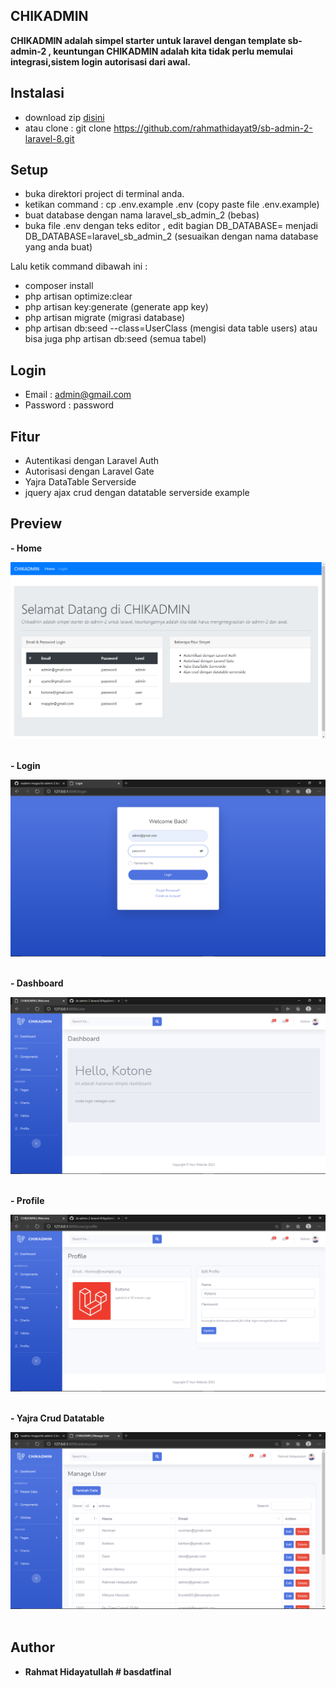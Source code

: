 ## CHIKADMIN
<p><b>
CHIKADMIN adalah simpel starter untuk laravel dengan template sb-admin-2 , keuntungan CHIKADMIN adalah kita tidak perlu memulai integrasi,sistem login autorisasi dari awal.
</b></p>

## Instalasi
- download zip <a href="https://github.com/rahmathidayat9/sb-admin-2-laravel-8/archive/master.zip">disini</a> 
- atau clone : git clone https://github.com/rahmathidayat9/sb-admin-2-laravel-8.git

## Setup
- buka direktori project di terminal anda.
- ketikan command : cp .env.example .env (copy paste file .env.example)
- buat database dengan nama laravel_sb_admin_2 (bebas)
- buka file .env dengan teks editor , edit bagian DB_DATABASE= menjadi DB_DATABASE=laravel_sb_admin_2 
(sesuaikan dengan nama database yang anda buat)

Lalu ketik command dibawah ini : 

- composer install
- php artisan optimize:clear 
- php artisan key:generate (generate app key)
- php artisan migrate (migrasi database)
- php artisan db:seed --class=UserClass (mengisi data table users) atau bisa juga php artisan db:seed (semua tabel)

## Login
- Email : admin@gmail.com
- Password : password

## Fitur
- Autentikasi dengan Laravel Auth
- Autorisasi dengan Laravel Gate
- Yajra DataTable Serverside
- jquery ajax crud dengan datatable serverside example

## Preview

<b>- Home<b>

<a href="https://github.com/rahmathidayat9/readme-images/blob/master/laravel-sb-admin-2/Screenshot%20(837).png?raw=true">
<img src="https://github.com/rahmathidayat9/readme-images/blob/master/laravel-sb-admin-2/Screenshot%20(837).png?raw=true">
</a>
<br><br>

<b>- Login<b>

<a href="https://github.com/rahmathidayat9/readme-images/blob/master/laravel-sb-admin-2/Screenshot%20(803).png?raw=true">
	<img src="https://github.com/rahmathidayat9/readme-images/blob/master/laravel-sb-admin-2/Screenshot%20(803).png?raw=true">
</a>
<br><br>

<b>- Dashboard<b>

<a href="https://github.com/rahmathidayat9/readme-images/blob/master/laravel-sb-admin-2/Screenshot%20(830).png?raw=true">
	<img src="https://github.com/rahmathidayat9/readme-images/blob/master/laravel-sb-admin-2/Screenshot%20(830).png?raw=true">
</a>
<br><br>

<b>- Profile<b>

<a href="https://github.com/rahmathidayat9/readme-images/blob/master/laravel-sb-admin-2/Screenshot%20(831).png?raw=true">
	<img src="https://github.com/rahmathidayat9/readme-images/blob/master/laravel-sb-admin-2/Screenshot%20(831).png?raw=true">
</a>
<br><br>

<b>- Yajra Crud Datatable<b>

<a href="https://github.com/rahmathidayat9/readme-images/blob/master/laravel-sb-admin-2/Screenshot%20(805).png?raw=true">
	<img src="https://github.com/rahmathidayat9/readme-images/blob/master/laravel-sb-admin-2/Screenshot%20(805).png?raw=true">
</a>
<br><br>

## Author
- Rahmat Hidayatullah
#   b a s d a t f i n a l 
 
 